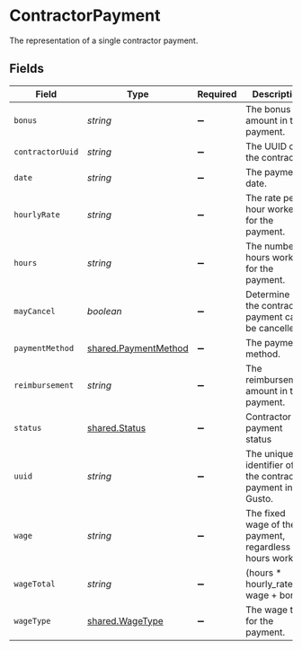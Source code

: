 # ContractorPayment

The representation of a single contractor payment.


## Fields

| Field                                                               | Type                                                                | Required                                                            | Description                                                         |
| ------------------------------------------------------------------- | ------------------------------------------------------------------- | ------------------------------------------------------------------- | ------------------------------------------------------------------- |
| `bonus`                                                             | *string*                                                            | :heavy_minus_sign:                                                  | The bonus amount in the payment.                                    |
| `contractorUuid`                                                    | *string*                                                            | :heavy_minus_sign:                                                  | The UUID of the contractor.                                         |
| `date`                                                              | *string*                                                            | :heavy_minus_sign:                                                  | The payment date.                                                   |
| `hourlyRate`                                                        | *string*                                                            | :heavy_minus_sign:                                                  | The rate per hour worked for the payment.                           |
| `hours`                                                             | *string*                                                            | :heavy_minus_sign:                                                  | The number of hours worked for the payment.                         |
| `mayCancel`                                                         | *boolean*                                                           | :heavy_minus_sign:                                                  | Determine if the contractor payment can be cancelled.               |
| `paymentMethod`                                                     | [shared.PaymentMethod](../../../sdk/models/shared/paymentmethod.md) | :heavy_minus_sign:                                                  | The payment method.                                                 |
| `reimbursement`                                                     | *string*                                                            | :heavy_minus_sign:                                                  | The reimbursement amount in the payment.                            |
| `status`                                                            | [shared.Status](../../../sdk/models/shared/status.md)               | :heavy_minus_sign:                                                  | Contractor payment status                                           |
| `uuid`                                                              | *string*                                                            | :heavy_minus_sign:                                                  | The unique identifier of the contractor payment in Gusto.           |
| `wage`                                                              | *string*                                                            | :heavy_minus_sign:                                                  | The fixed wage of the payment, regardless of hours worked.          |
| `wageTotal`                                                         | *string*                                                            | :heavy_minus_sign:                                                  | (hours * hourly_rate) + wage + bonus                                |
| `wageType`                                                          | [shared.WageType](../../../sdk/models/shared/wagetype.md)           | :heavy_minus_sign:                                                  | The wage type for the payment.                                      |